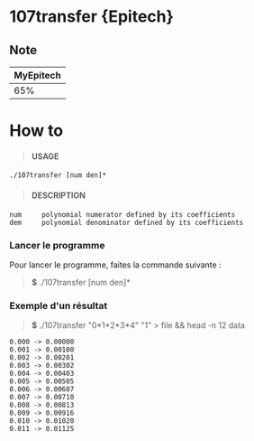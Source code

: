 # 107transfer {Epitech}

## Note

| MyEpitech |
|--|
| 65% |

# How to
> #### USAGE
	./107transfer [num den]*
> #### DESCRIPTION
    num     polynomial numerator defined by its coefficients
    dem     polynomial denominator defined by its coefficients

### Lancer le programme

Pour lancer le programme, faites la commande suivante :
> **$** ./107transfer [num den]*

### Exemple d'un résultat

> **$**  ./107transfer "0\*1\*2\*3*4" "1" > file && head -n 12 data
```
0.000 -> 0.00000
0.001 -> 0.00100
0.002 -> 0.00201
0.003 -> 0.00302
0.004 -> 0.00403
0.005 -> 0.00505
0.006 -> 0.00607
0.007 -> 0.00710
0.008 -> 0.00813
0.009 -> 0.00916
0.010 -> 0.01020
0.011 -> 0.01125
```